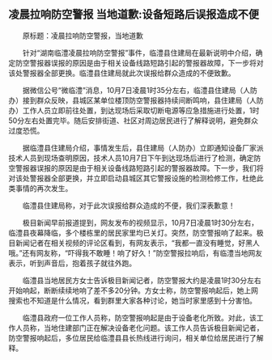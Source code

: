 ## 凌晨拉响防空警报 当地道歉:设备短路后误报造成不便
　　原标题：凌晨拉响防空警报，当地道歉

　　针对“湖南临澧凌晨拉响防空警报”事件，临澧县住建局在最新说明中介绍，确定防空警报器误报的原因是由于相关设备线路短路引起的警报器故障，下一步将对该处警报器全部更换。临澧县住建局就此次误报给群众造成的不便致歉。

　　据微信公号“微临澧”消息，10月7日凌晨1时35分左右，临澧县住建局（人防办）接到群众反映，县城区某单位楼顶防空警报器持续间断鸣响，县住建局（人防办）工作人员立即前往处置，到达现场后采取切断电源等应急措施进行处置，1时50分左右处置完毕。随后安排街道、社区对周边居民进行了解释说明，避免群众过度恐慌。

　　据临澧县住建局介绍，事情发生后，县住建局（人防办）立即通知设备厂家派技术人员到现场查明原因，技术人员10月7日下午到达现场后进行了检测，确定防空警报器误报的原因是由于相关设备线路短路引起的警报器故障。下一步，我们将对该处警报器全部更换，并立即启动县城区其它警报设施的检测检修工作，杜绝此类事情的再次发生。

　　临澧县住建局称，对于此次误报给群众造成的不便，我们深表歉意！

　　极目新闻早前报道提到，网友发布的视频显示，10月7日凌晨1时30分左右，临澧县夜幕降临，多个楼栋里的居民家里均已关灯。突然，防空警报响了起来。极目新闻记者在相关视频的评论区看到，有网友表示，“我都一直没有睡觉，好黑人哦。”还有网友称，“吓得我不敢睡！响了好久！”防空警报拉响后，有临澧当地网友表示，听到声音后，抱着孩子就往外跑。

　　临澧县当地居民方女士告诉极目新闻记者，防空警报大约是凌晨1时30分左右开始响起，断断续续地响了差不多20分钟。方女士称，防空警报响起后，她上网搜索也不知道是什么情况，看到群里大家各种讨论，她当时家里感到十分害怕。

　　临澧县政府一位工作人员称，防空警报响起是由于设备老化所致。对此，该工作人员称，当地住建部门正在解决设备老化问题。该工作人员告诉极目新闻记者，防空警报响起后，多位居民给临澧县县长热线进行询问，相关单位给居民进行了解释。

